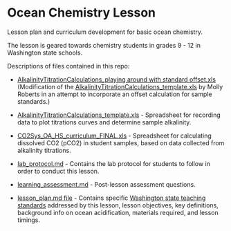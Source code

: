 # Ocean Chemistry Lesson
Lesson plan and curriculum development for basic ocean chemistry.

The lesson is geared towards chemistry students in grades 9 - 12 in Washington state schools.

Descriptions of files contained in this repo:

- [AlkalinityTitrationCalculations_playing around with standard offset.xls](https://github.com/kubu4/ocean_chem_lesson/blob/master/AlkalinityTitrationCalculations_playing%20around%20with%20standard%20offset.xls) (Modification of the [AlkalinityTitrationCalculations_template.xls](https://github.com/kubu4/ocean_chem_lesson/blob/master/AlkalinityTitrationCalculations_template.xls) by Molly Roberts in an attempt to incorporate an offset calculation for sample standards.)

- [AlkalinityTitrationCalculations_template.xls](https://github.com/kubu4/ocean_chem_lesson/blob/master/AlkalinityTitrationCalculations_template.xls) - Spreadsheet for recording data to plot titrations curves and determine sample alkalinity.

- [CO2Sys_OA_HS_curriculum_FINAL.xls](https://github.com/kubu4/ocean_chem_lesson/blob/master/CO2Sys_OA_HS_curriculum_FINAL.xls) - Spreadsheet for calculating dissolved CO2 (pCO2) in student samples, based on data collected from alkalinity titrations.

- [lab_protocol.md](https://github.com/kubu4/ocean_chem_lesson/blob/master/lab_protocol.md) - Contains the lab protocol for students to follow in order to conduct this lesson.

- [learning_assessment.md](https://github.com/kubu4/ocean_chem_lesson/blob/master/learning_assessment.md) - Post-lesson assessment questions.

- [lesson_plan.md file](https://github.com/kubu4/ocean_chem_lesson/blob/master/lesson_plan.md) - Contains specific [Washington state teaching standards](http://www.k12.wa.us/Science/NGSS.aspx) addressed by this lesson, lesson objectives, key definitions, background info on ocean acidification, materials required, and lesson timings.
